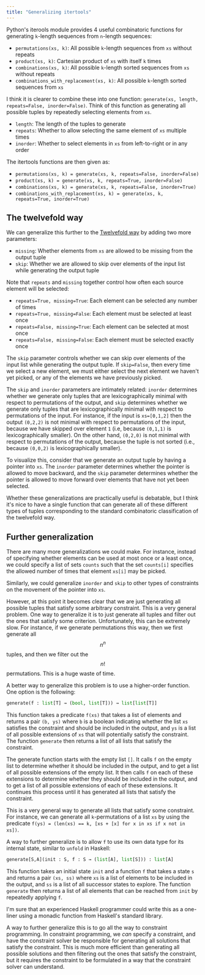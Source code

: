 ```yaml
---
title: "Generalizing itertools"
---
```


Python's iterools module provides 4 useful combinatoric functions for generating `k`-length sequences from `n`-length sequences:

- `permutations(xs, k)`: All possible `k`-length sequences from `xs` without repeats
- `product(xs, k)`: Cartesian product of `xs` with itself `k` times
- `combinations(xs, k)`: All possible `k`-length sorted sequences from `xs` without repeats
- `combinations_with_replacement(xs, k)`: All possible `k`-length sorted sequences from `xs`

I think it is clearer to combine these into one function: `generate(xs, length, repeats=False, inorder=False)`.
Think of this function as generating all possible tuples by repeatedly selecting elements from `xs`.

- `length`: The length of the tuples to generate
- `repeats`: Whether to allow selecting the same element of `xs` multiple times
- `inorder`: Whether to select elements in `xs` from left-to-right or in any order

The itertools functions are then given as:

- `permutations(xs, k) = generate(xs, k, repeats=False, inorder=False)`
- `product(xs, k) = generate(xs, k, repeats=True, inorder=False)`
- `combinations(xs, k) = generate(xs, k, repeats=False, inorder=True)`
- `combinations_with_replacement(xs, k) = generate(xs, k, repeats=True, inorder=True)`

## The twelvefold way

We can generalize this further to the [Twelvefold way](https://en.wikipedia.org/wiki/Twelvefold_way) by adding two more parameters:

- `missing`: Whether elements from `xs` are allowed to be missing from the output tuple
- `skip`: Whether we are allowed to skip over elements of the input list while generating the output tuple

Note that `repeats` and `missing` together control how often each source element will be selected:

- `repeats=True, missing=True`: Each element can be selected any number of times
- `repeats=True, missing=False`: Each element must be selected at least once
- `repeats=False, missing=True`: Each element can be selected at most once
- `repeats=False, missing=False`: Each element must be selected exactly once

The `skip` parameter controls whether we can skip over elements of the input list while generating the output tuple.
If `skip=False`, then every time we select a new element, we must either select the next element we haven't yet picked, or any of the elements we have previously picked.

The `skip` and `inorder` parameters are intimately related: `inorder` determines whether we generate only tuples that are lexicographically minimal with respect to permutations of the output, and `skip` determines whether we generate only tuples that are lexicographically minimal with respect to permutations of the input. For instance, if the input is `xs=[0,1,2]` then the output `(0,2,2)` is not minimal with respect to permutations of the input, because we have skipped over element `1` (i.e, because `(0,1,1)` is lexicographically smaller). On the other hand, `(0,2,0)` is not minimal with respect to permutations of the output, because the tuple is not sorted (i.e., because `(0,0,2)` is lexicographically smaller).

To visualize this, consider that we generate an output tuple by having a pointer into `xs`. The `inorder` parameter determines whether the pointer is allowed to move backward, and the `skip` parameter determines whether the pointer is allowed to move forward over elements that have not yet been selected.

Whether these generalizations are practically useful is debatable, but I think it's nice to have a single function that can generate all of these different types of tuples corresponding to the standard combinatoric classification of the twelvefold way.

## Further generalization

There are many more generalizations we could make. For instance, instead of specifying whether elements can be used at most once or a least once, we could specify a list of sets `counts` such that the set `counts[i]` specifies the allowed number of times that element `xs[i]` may be picked.

Similarly, we could generalize `inorder` and `skip` to other types of constraints on the movement of the pointer into `xs`.

However, at this point it becomes clear that we are just generating all possible tuples that satisfy some arbitrary constraint. This is a very general problem. One way to generalize it is to just generate all tuples and filter out the ones that satisfy some criterion. Unfortunately, this can be extremely slow. For instance, if we generate permutations this way, then we first generate all $$n^n$$ tuples, and then we filter out the $$n!$$ permutations. This is a huge waste of time.

A better way to generalize this problem is to use a higher-order function. One option is the following:

```python
generate(f : list[T] → (bool, list[T])) → list[list[T]]
```

This function takes a predicate `f(xs)` that takes a list of elements and returns a pair `(b, ys)` where `b` is a boolean indicating whether the list `xs` satisfies the constraint and should be included in the output, and `ys` is a list of all possible extensions of `xs` that will potentially satisfy the constraint. The function `generate` then returns a list of all lists that satisfy the constraint.

The generate function starts with the empty list `[]`. It calls `f` on the empty list to determine whether it should be included in the output, and to get a list of all possible extensions of the empty list. It then calls `f` on each of these extensions to determine whether they should be included in the output, and to get a list of all possible extensions of each of these extensions. It continues this process until it has generated all lists that satisfy the constraint.

This is a very general way to generate all lists that satisfy some constraint. For instance, we can generate all `k`-permutations of a list `xs` by using the predicate `f(ys) = (len(xs) == k, [xs + [x] for x in xs if x not in xs])`.

A way to further generalize is to allow `f` to use its own data type for its internal state, similar to `unfold` in Haskell:

```python
generate[S,A](init : S, f : S → (list[A], list[S])) : list[A]
```

This function takes an initial state `init` and a function `f` that takes a state `s` and returns a pair `(xs, ss)` where `xs` is a list of elements to be included in the output, and `ss` is a list of all successor states to explore. The function `generate` then returns a list of all elements that can be reached from `init` by repeatedly applying `f`.

I'm sure that an experienced Haskell programmer could write this as a one-liner using a monadic function from Haskell's standard library.

A way to further generalize this is to go all the way to constraint programming. In constraint programming, we _can_ specify a constraint, and have the constraint solver be responsible for generating all solutions that satisfy the constraint. This is much more efficient than generating all possible solutions and then filtering out the ones that satisfy the constraint, but it requires the constraint to be formulated in a way that the constraint solver can understand.

